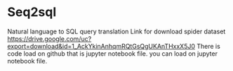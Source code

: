 # Seq2sql
Natural language to SQL query translation
Link for download spider dataset 
https://drive.google.com/uc?export=download&id=1_AckYkinAnhqmRQtGsQgUKAnTHxxX5J0
There is code load on github that is jupyter notebook file. you can load on jupyter notebook file.
